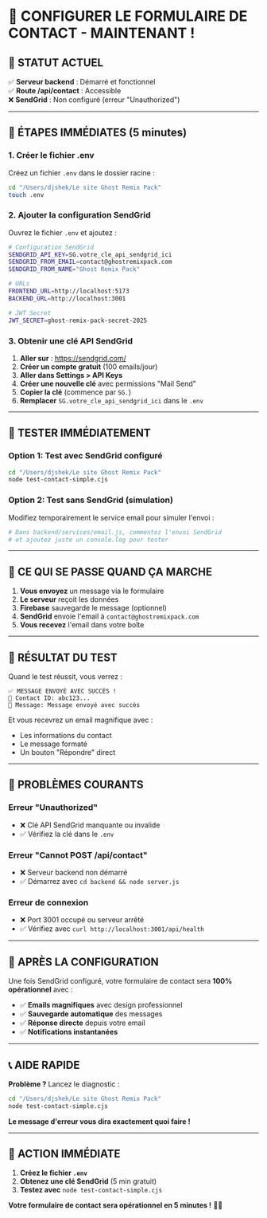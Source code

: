 # 📧 CONFIGURER LE FORMULAIRE DE CONTACT - MAINTENANT !

## 🎯 STATUT ACTUEL

✅ **Serveur backend** : Démarré et fonctionnel  
✅ **Route /api/contact** : Accessible  
❌ **SendGrid** : Non configuré (erreur "Unauthorized")  

---

## 🚀 ÉTAPES IMMÉDIATES (5 minutes)

### 1. Créer le fichier .env

Créez un fichier `.env` dans le dossier racine :

```bash
cd "/Users/djshek/Le site Ghost Remix Pack"
touch .env
```

### 2. Ajouter la configuration SendGrid

Ouvrez le fichier `.env` et ajoutez :

```bash
# Configuration SendGrid
SENDGRID_API_KEY=SG.votre_cle_api_sendgrid_ici
SENDGRID_FROM_EMAIL=contact@ghostremixpack.com
SENDGRID_FROM_NAME="Ghost Remix Pack"

# URLs
FRONTEND_URL=http://localhost:5173
BACKEND_URL=http://localhost:3001

# JWT Secret
JWT_SECRET=ghost-remix-pack-secret-2025
```

### 3. Obtenir une clé API SendGrid

1. **Aller sur** : https://sendgrid.com/
2. **Créer un compte gratuit** (100 emails/jour)
3. **Aller dans Settings > API Keys**
4. **Créer une nouvelle clé** avec permissions "Mail Send"
5. **Copier la clé** (commence par `SG.`)
6. **Remplacer** `SG.votre_cle_api_sendgrid_ici` dans le `.env`

---

## 🧪 TESTER IMMÉDIATEMENT

### Option 1: Test avec SendGrid configuré

```bash
cd "/Users/djshek/Le site Ghost Remix Pack"
node test-contact-simple.cjs
```

### Option 2: Test sans SendGrid (simulation)

Modifiez temporairement le service email pour simuler l'envoi :

```bash
# Dans backend/services/email.js, commentez l'envoi SendGrid
# et ajoutez juste un console.log pour tester
```

---

## 📧 CE QUI SE PASSE QUAND ÇA MARCHE

1. **Vous envoyez** un message via le formulaire
2. **Le serveur** reçoit les données
3. **Firebase** sauvegarde le message (optionnel)
4. **SendGrid** envoie l'email à `contact@ghostremixpack.com`
5. **Vous recevez** l'email dans votre boîte

---

## 🎯 RÉSULTAT DU TEST

Quand le test réussit, vous verrez :

```
✅ MESSAGE ENVOYÉ AVEC SUCCÈS !
📨 Contact ID: abc123...
💬 Message: Message envoyé avec succès
```

Et vous recevrez un email magnifique avec :
- Les informations du contact
- Le message formaté
- Un bouton "Répondre" direct

---

## 🚨 PROBLÈMES COURANTS

### Erreur "Unauthorized"
- ❌ Clé API SendGrid manquante ou invalide
- ✅ Vérifiez la clé dans le `.env`

### Erreur "Cannot POST /api/contact"
- ❌ Serveur backend non démarré
- ✅ Démarrez avec `cd backend && node server.js`

### Erreur de connexion
- ❌ Port 3001 occupé ou serveur arrêté
- ✅ Vérifiez avec `curl http://localhost:3001/api/health`

---

## 🎉 APRÈS LA CONFIGURATION

Une fois SendGrid configuré, votre formulaire de contact sera **100% opérationnel** avec :

- ✅ **Emails magnifiques** avec design professionnel
- ✅ **Sauvegarde automatique** des messages
- ✅ **Réponse directe** depuis votre email
- ✅ **Notifications instantanées**

---

## 📞 AIDE RAPIDE

**Problème ?** Lancez le diagnostic :

```bash
cd "/Users/djshek/Le site Ghost Remix Pack"
node test-contact-simple.cjs
```

**Le message d'erreur vous dira exactement quoi faire !**

---

## 🎯 ACTION IMMÉDIATE

1. **Créez le fichier `.env`**
2. **Obtenez une clé SendGrid** (5 min gratuit)
3. **Testez avec** `node test-contact-simple.cjs`

**Votre formulaire de contact sera opérationnel en 5 minutes !** 🚀✨
